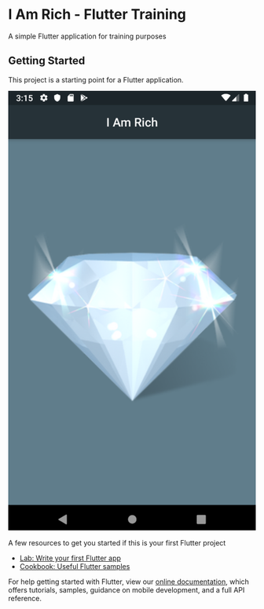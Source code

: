 # I Am Rich - Flutter Training

A simple Flutter application for training purposes

## Getting Started

This project is a starting point for a Flutter application.


![ScreenShot App](images/ScreenShot.png)



A few resources to get you started if this is your first Flutter project

- [Lab: Write your first Flutter app](https://flutter.dev/docs/get-started/codelab)
- [Cookbook: Useful Flutter samples](https://flutter.dev/docs/cookbook)

For help getting started with Flutter, view our
[online documentation](https://flutter.dev/docs), which offers tutorials,
samples, guidance on mobile development, and a full API reference.
